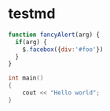 # testmd


```javascript
function fancyAlert(arg) {
  if(arg) {
    $.facebox({div:'#foo'})
  }
}
```
```c++
int main()
{
    cout << "Hello world";
}
```


